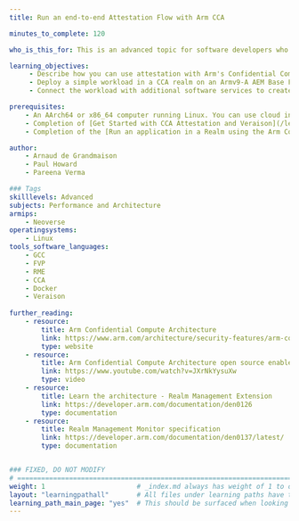 ```yaml
---
title: Run an end-to-end Attestation Flow with Arm CCA

minutes_to_complete: 120

who_is_this_for: This is an advanced topic for software developers who want to learn how to run an end-to-end attestation flow with Arm's Confidential Computing Architecture (CCA).  

learning_objectives:
     - Describe how you can use attestation with Arm's Confidential Computing Architecture (CCA).
     - Deploy a simple workload in a CCA realm on an Armv9-A AEM Base Fixed Virtual Platform (FVP) that has support for RME extensions. 
     - Connect the workload with additional software services to create an end-to-end example that uses attestation to unlock the confidential processing of data.

prerequisites:
    - An AArch64 or x86_64 computer running Linux. You can use cloud instances, see this list of [Arm cloud service providers](/learning-paths/servers-and-cloud-computing/csp/).
    - Completion of [Get Started with CCA Attestation and Veraison](/learning-paths/servers-and-cloud-computing/cca-veraison) Learning Path.
    - Completion of the [Run an application in a Realm using the Arm Confidential Computing Architecture (CCA)](/learning-paths/servers-and-cloud-computing/cca-container/) Learning Path.

author: 
    - Arnaud de Grandmaison
    - Paul Howard
    - Pareena Verma

### Tags
skilllevels: Advanced
subjects: Performance and Architecture
armips:
    - Neoverse 
operatingsystems:
    - Linux 
tools_software_languages:
    - GCC
    - FVP
    - RME
    - CCA
    - Docker
    - Veraison
    
further_reading:
    - resource:
        title: Arm Confidential Compute Architecture
        link: https://www.arm.com/architecture/security-features/arm-confidential-compute-architecture
        type: website
    - resource:
        title: Arm Confidential Compute Architecture open source enablement
        link: https://www.youtube.com/watch?v=JXrNkYysuXw
        type: video
    - resource:
        title: Learn the architecture - Realm Management Extension
        link: https://developer.arm.com/documentation/den0126
        type: documentation
    - resource:
        title: Realm Management Monitor specification
        link: https://developer.arm.com/documentation/den0137/latest/
        type: documentation


### FIXED, DO NOT MODIFY
# ================================================================================
weight: 1                       # _index.md always has weight of 1 to order correctly
layout: "learningpathall"       # All files under learning paths have this same wrapper
learning_path_main_page: "yes"  # This should be surfaced when looking for related content. Only set for _index.md of learning path content.
---
```

